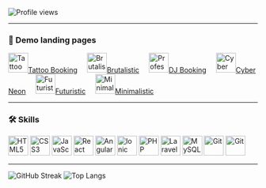 ![Profile views](https://komarev.com/ghpvc/?username=artgolwebdev&color=blue&style=flat-square)

---

### 🚀 Demo landing pages 
<a href="https://artgolwebdev.github.io/LP07/" target="_blank"> <img src="https://artgolwebdev.github.io/LP07/favicon.png" width="40" title="Tattoo Booking Flow"/>Tattoo Booking</a>  &nbsp;&nbsp;&nbsp; 
<a href="https://artgolwebdev.github.io/LP02/" target="_blank"> <img src="https://artgolwebdev.github.io/LP02/favicon.svg" width="40" title="Brutalistic"/>Brutalistic</a>  &nbsp;&nbsp;&nbsp; 
<a href="https://artgolwebdev.github.io/LP04/" target="_blank"> <img src="https://artgolwebdev.github.io/LP04/favicon.svg" width="40" title="Professional"/>DJ Booking</a>  &nbsp;&nbsp;&nbsp; 
<a href="https://artgolwebdev.github.io/LP01/" target="_blank"> <img src="https://artgolwebdev.github.io/LP01/assets/cyber-brutal-logo-D13A41n5.svg" width="40" title="Cyber City"/>Cyber Neon</a> &nbsp;&nbsp;&nbsp; 
<a href="https://artgolwebdev.github.io/LP03/" target="_blank"> <img src="https://images.unsplash.com/photo-1688550181338-e013f4b72aba?crop=entropy&cs=tinysrgb&fit=max&fm=jpg&ixid=M3w3Nzg4Nzd8MHwxfHNlYXJjaHwxfHxESiUyMGJvb3RoJTIwbmVvbiUyMGxpZ2h0c3xlbnwxfHx8fDE3NTY1ODYyNTB8MA&ixlib=rb-4.1.0&q=80&w=1080&utm_source=figma&utm_medium=referral" width="40" title="Futuristic"/>Futuristic</a>  &nbsp;&nbsp;&nbsp; 
<a href="https://artgolwebdev.github.io/LP05/" target="_blank"> <img src="https://images.unsplash.com/photo-1648233750012-52148f08f07d?crop=entropy&amp;cs=tinysrgb&amp;fit=max&amp;fm=jpg&amp;ixid=M3w3Nzg4Nzd8MHwxfHNlYXJjaHwxfHxzYWdlJTIwaGVyYiUyMGZyZXNoJTIwZ3JlZW58ZW58MXx8fHwxNzU2NTg4MzA0fDA&amp;ixlib=rb-4.1.0&amp;q=80&amp;w=1080&amp;utm_source=figma&amp;utm_medium=referral&quot" width="40" title="Minimalistic"/>Minimalistic</a>  &nbsp;&nbsp;&nbsp; 

---

### 🛠 Skills  

<p>
  <img src="https://cdn.simpleicons.org/html5" width="40" title="HTML5"/>
  <img src="https://cdn.simpleicons.org/css" width="40" title="CSS3"/>
  <img src="https://cdn.simpleicons.org/javascript/F7DF1E" width="40" title="JavaScript"/>
  <img src="https://cdn.simpleicons.org/react/61DAFB" width="40" title="React"/>
  <img src="https://cdn.simpleicons.org/angular/FF2D20" width="40" title="Angular"/>
  <img src="https://cdn.simpleicons.org/ionic" width="40" title="Ionic"/>
  <img src="https://cdn.simpleicons.org/php/777BB4" width="40" title="PHP"/>
  <img src="https://cdn.simpleicons.org/laravel/FF2D20" width="40" title="Laravel"/>
  <img src="https://cdn.simpleicons.org/mysql/4479A1" width="40" title="MySQL"/>
  <img src="https://cdn.simpleicons.org/git" width="40" title="Git"/>
  <img src="https://cdn.simpleicons.org/linux" width="40" title="Git"/>
</p>

---
![GitHub Streak](https://streak-stats.demolab.com/?user=artgolwebdev&theme=transparent)
![Top Langs](https://github-readme-stats.vercel.app/api/top-langs/?username=artgolwebdev&layout=compact&theme=transparent)
